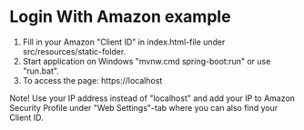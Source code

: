 # Login With Amazon example
1. Fill in your Amazon "Client ID" in index.html-file under src/resources/static-folder.
2. Start application on Windows "mvnw.cmd spring-boot:run" or use "run.bat".
3. To access the page: https://localhost

Note! Use your IP address instead of "localhost" and add your IP to Amazon Security Profile under "Web Settings"-tab where you can also find your Client ID.
